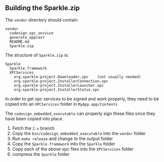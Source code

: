 ## Building the Sparkle.zip

The `vendor` directory should contain

```
vendor
  codesign_xpc_service
  generate_appcast
  README.md
  Sparkle.zip
```

The structure of `Sparkle.zip` is:

```
Sparkle
  Sparkle.framework
  XPCServices
    org.sparkle-project.Downloader.xpc    (not usually needed)
    org.sparkle-project.InstallerConnection.xpc
    org.sparkle-project.InstallerLauncher.xpc
    org.sparkle-project.InstallerStatus.xpc
```

In order to get xpc services to be signed and work properly, they need to be copied into an `XPCServices` folder in `MyApp.app/Contents`

The `codesign_embedded_executable` can properly sign these files once they have been copied into place.

1. Fetch the `2.x` branch
2. Copy the `bin/codesign_embedded_executable` into the `vendor` folder
3. Run `make release` and change to the output folder
4. Copy the `Sparkle.framework` into the `Sparkle` folder
5. Copy each of the above xpc files into the `XPCServices` folder
6. compress the `Sparkle` folder